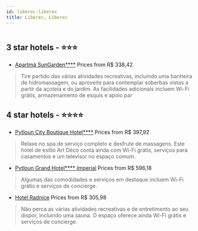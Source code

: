 ```yaml
---
id: liberec-liberec
title: Liberec, Liberec
---
```


<center><img src="https://i.travelapi.com/hotels/5000000/4820000/4813300/4813247/74692359_z.jpg" alt="" /></center>


##  3 star hotels - ⭐️⭐️⭐️

-    [Apartmá SunGarden****](https://www.hurb.com/br/aud/https://www.hurb.com/br/hotels/liberec/apartma-sungarden-HT-PM1A?cmp=18055) Prices from R$ 338,42
   > Tire partido das várias atividades recreativas, incluindo uma banheira de hidromassagem, ou aproveite para contemplar soberbas vistas a partir da açoteia e do jardim. As facilidades adicionais incluem Wi-Fi grátis, armazenamento de esquis e apoio par

##  4 star hotels - ⭐️⭐️⭐️⭐️

-    [Pytloun City Boutique Hotel****](https://www.hurb.com/br/aud/https://www.hurb.com/br/hotels/liberec/pytloun-city-boutique-hotel-HT-V9BQ?cmp=18055) Prices from R$ 397,92
   > Relaxe no spa de serviço completo e desfrute de massagens. Este hotel de estilo Art Déco conta ainda com Wi-Fi grátis, serviços para casamentos e um televisor no espaço comum.
-    [Pytloun Grand Hotel**** Imperial](https://www.hurb.com/br/aud/https://www.hurb.com/br/hotels/liberec/pytloun-grand-hotel-imperial-HT-PN9P?cmp=18055) Prices from R$ 596,18
   > Algumas das comodidades e serviços em destaque incluem Wi-Fi grátis e serviços de concierge.
-    [Hotel Radnice](https://www.hurb.com/br/aud/https://www.hurb.com/br/hotels/liberec/hotel-radnice-HT-UHRO?cmp=18055) Prices from R$ 305,98
   > Não perca as várias atividades recreativas e de entretimento ao seu dispor, incluindo uma sauna. O espaço oferece ainda Wi-Fi grátis e serviços de concierge.
